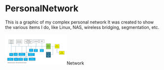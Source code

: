 # PersonalNetwork
This is a graphic of my complex personal network
It was created to show the various items I do, like Linux, NAS, wireless bridging, segmentation, etc.

<img alt="Network" width="200" height="100" src="https://github.com/bdmurphy73/PersonalNetwork/blob/main/Home_Network.png">Network</a>
